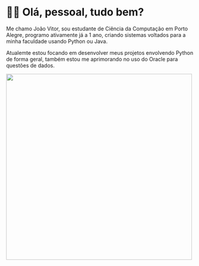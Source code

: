 # 👋🏻 Olá, pessoal, tudo bem?

Me chamo João Vitor, sou estudante de Ciência da Computação em Porto Alegre, programo ativamente já a 1 ano, criando sistemas voltados para a minha faculdade usando Python ou Java.
      
Atualemte estou focando em desenvolver meus projetos envolvendo Python de forma geral, também estou me aprimorando no uso do Oracle para questões de dados.

<img  width="500" height="500" src="gifs_readme/6vlk.gif">
